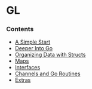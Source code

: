 # GL


### Contents

- [A Simple Start](https://github.com/alpha74/GL/blob/main/A_Simple_Start/README.md)
- [Deeper Into Go]()
- [Organizing Data with Structs]()
- [Maps]()
- [Interfaces]()
- [Channels and Go Routines]()
- [Extras]()
